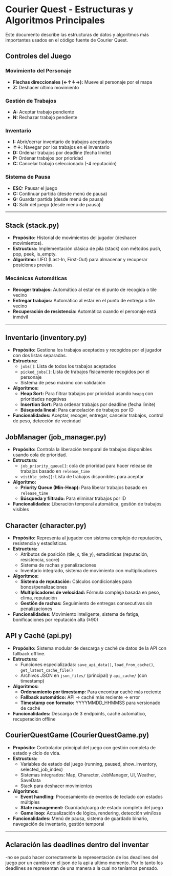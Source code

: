 # Courier Quest - Estructuras y Algoritmos Principales

Este documento describe las estructuras de datos y algoritmos más importantes usados en el código fuente de Courier Quest.

## Controles del Juego

### Movimiento del Personaje
- **Flechas direccionales (←↑↓→):** Mueve al personaje por el mapa
- **Z:** Deshacer último movimiento

### Gestión de Trabajos
- **A:** Aceptar trabajo pendiente
- **N:** Rechazar trabajo pendiente

### Inventario
- **I:** Abrir/cerrar inventario de trabajos aceptados
- **↑↓:** Navegar por los trabajos en el inventario
- **D:** Ordenar trabajos por deadline (fecha límite)
- **P:** Ordenar trabajos por prioridad
- **C:** Cancelar trabajo seleccionado (-4 reputación)

### Sistema de Pausa
- **ESC:** Pausar el juego
- **C:** Continuar partida (desde menú de pausa)
- **G:** Guardar partida (desde menú de pausa)
- **Q:** Salir del juego (desde menú de pausa)


---

## Stack (stack.py)
- **Propósito:** Historial de movimientos del jugador (deshacer movimientos).
- **Estructura:** Implementación clásica de pila (stack) con métodos push, pop, peek, is_empty.
- **Algoritmo:** LIFO (Last-In, First-Out) para almacenar y recuperar posiciones previas.

### Mecánicas Automáticas
- **Recoger trabajos:** Automático al estar en el punto de recogida o tile vecino
- **Entregar trabajos:** Automático al estar en el punto de entrega o tile vecino
- **Recuperación de resistencia:** Automática cuando el personaje está inmóvil

---

## Inventario (inventory.py)
- **Propósito:** Gestiona los trabajos aceptados y recogidos por el jugador con dos listas separadas.
- **Estructura:** 
  - `jobs[]`: Lista de todos los trabajos aceptados
  - `picked_jobs[]`: Lista de trabajos físicamente recogidos por el personaje
  - Sistema de peso máximo con validación
- **Algoritmos:**
  - **Heap Sort:** Para filtrar trabajos por prioridad usando `heapq` con prioridades negativas
  - **Insertion Sort:** Para ordenar trabajos por deadline (fecha límite)
  - **Búsqueda lineal:** Para cancelación de trabajos por ID
- **Funcionalidades:** Aceptar, recoger, entregar, cancelar trabajos, control de peso, detección de vecindad

## JobManager (job_manager.py)
- **Propósito:** Controla la liberación temporal de trabajos disponibles usando cola de prioridad.
- **Estructura:** 
  - `job_priority_queue[]`: cola de prioridad para hacer release de trabajos basado en `release_time`
  - `visible_jobs[]`: Lista de trabajos disponibles para aceptar
- **Algoritmo:** 
  - **Priority Queue (Min-Heap):** Para liberar trabajos basado en `release_time`
  - **Búsqueda y filtrado:** Para eliminar trabajos por ID
- **Funcionalidades:** Liberación temporal automática, gestión de trabajos visibles

## Character (character.py)
- **Propósito:** Representa al jugador con sistema complejo de reputación, resistencia y estadísticas.
- **Estructura:** 
  - Atributos de posición (tile_x, tile_y), estadísticas (reputación, resistencia, score)
  - Sistema de rachas y penalizaciones
  - Inventario integrado, sistema de movimiento con multiplicadores
- **Algoritmos:**
  - **Sistema de reputación:** Cálculos condicionales para bonos/penalizaciones
  - **Multiplicadores de velocidad:** Fórmula compleja basada en peso, clima, reputación
  - **Gestión de rachas:** Seguimiento de entregas consecutivas sin penalizaciones
- **Funcionalidades:** Movimiento inteligente, sistema de fatiga, bonificaciones por reputación alta (≥90)

## API y Caché (api.py)
- **Propósito:** Sistema modular de descarga y caché de datos de la API con fallback offline.
- **Estructura:** 
  - Funciones especializadas: `save_api_data()`, `load_from_cache()`, `get_latest_cache_file()`
  - Archivos JSON en `json_files/` (principal) y `api_cache/` (con timestamp)
- **Algoritmos:**
  - **Ordenamiento por timestamp:** Para encontrar caché más reciente
  - **Fallback automático:** API → caché más reciente → error
  - **Timestamp con formato:** YYYYMMDD_HHMMSS para versionado de caché
- **Funcionalidades:** Descarga de 3 endpoints, caché automático, recuperación offline

## CourierQuestGame (CourierQuestGame.py)
- **Propósito:** Controlador principal del juego con gestión completa de estado y ciclo de vida.
- **Estructura:**
  - Variables de estado del juego (running, paused, show_inventory, selected_job_index)
  - Sistemas integrados: Map, Character, JobManager, UI, Weather, SaveData
  - Stack para deshacer movimientos
- **Algoritmos:**
  - **Event handling:** Procesamiento de eventos de teclado con estados múltiples
  - **State management:** Guardado/carga de estado completo del juego
  - **Game loop:** Actualización de lógica, rendering, detección win/loss
- **Funcionalidades:** Menú de pausa, sistema de guardado binario, navegación de inventario, gestión temporal

---
## Aclaración las deadlines dentro del inventar
-no se pudo hacer correctamente la representación de los deadlines del juego por un cambio en el json de la api a ultimo momento.
Por lo tanto los deadlines se representan de una manera a la cual no teníamos pensado.
